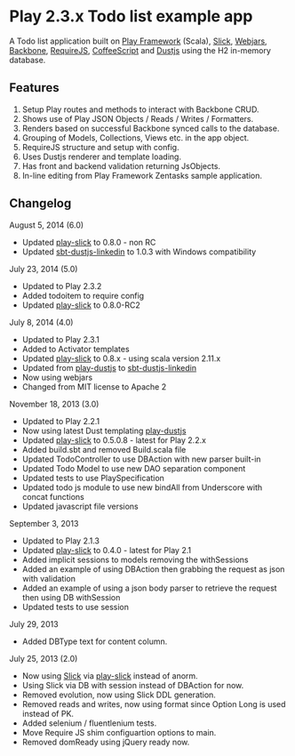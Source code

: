 # Play 2.3.x Todo list example app
A Todo list application built on [Play Framework](http://www.playframework.com) (Scala), [Slick](http://slick.typesafe.com/), [Webjars](https://github.com/webjars), [Backbone](http://backbonejs.org), [RequireJS](http://requirejs.org), [CoffeeScript](http://coffeescript.org) and [Dustjs](http://linkedin.github.io/dustjs/) using the H2 in-memory database.

## Features
1. Setup Play routes and methods to interact with Backbone CRUD.
2. Shows use of Play JSON Objects / Reads / Writes / Formatters.
3. Renders based on successful Backbone synced calls to the database.
4. Grouping of Models, Collections, Views etc. in the app object.
5. RequireJS structure and setup with config.
6. Uses Dustjs renderer and template loading.
7. Has front and backend validation returning JsObjects.
8. In-line editing from Play Framework Zentasks sample application.

## Changelog

August 5, 2014 (6.0)

- Updated [play-slick](https://github.com/playframework/play-slick) to 0.8.0 - non RC
- Updated [sbt-dustjs-linkedin](https://github.com/jmparsons/sbt-dustjs-linkedin) to 1.0.3 with Windows compatibility

July 23, 2014 (5.0)

- Updated to Play 2.3.2
- Added todoitem to require config
- Updated [play-slick](https://github.com/playframework/play-slick) to 0.8.0-RC2

July 8, 2014 (4.0)

- Updated to Play 2.3.1
- Added to Activator templates
- Updated [play-slick](https://github.com/playframework/play-slick) to 0.8.x - using scala version 2.11.x
- Updated from [play-dustjs](https://github.com/jmparsons/play-dustjs) to [sbt-dustjs-linkedin](https://github.com/jmparsons/sbt-dustjs-linkedin)
- Now using webjars
- Changed from MIT license to Apache 2

November 18, 2013 (3.0)

- Updated to Play 2.2.1
- Now using latest Dust templating [play-dustjs](https://github.com/jmparsons/play-dustjs)
- Updated [play-slick](https://github.com/playframework/play-slick) to 0.5.0.8 - latest for Play 2.2.x
- Added build.sbt and removed Build.scala file
- Updated TodoController to use DBAction with new parser built-in
- Updated Todo Model to use new DAO separation component
- Updated tests to use PlaySpecification
- Updated todo js module to use new bindAll from Underscore with concat functions
- Updated javascript file versions

September 3, 2013

- Updated to Play 2.1.3
- Updated [play-slick](https://github.com/playframework/play-slick) to 0.4.0 - latest for Play 2.1
- Added implicit sessions to models removing the withSessions
- Added an example of using DBAction then grabbing the request as json with validation
- Added an example of using a json body parser to retrieve the request then using DB withSession
- Updated tests to use session

July 29, 2013

- Added DBType text for content column.

July 25, 2013 (2.0)

- Now using [Slick](http://slick.typesafe.com/) via [play-slick](https://github.com/playframework/play-slick) instead of anorm.
- Using Slick via DB with session instead of DBAction for now.
- Removed evolution, now using Slick DDL generation.
- Removed reads and writes, now using format since Option Long is used instead of PK.
- Added selenium / fluentlenium tests.
- Move Require JS shim configuartion options to main.
- Removed domReady using jQuery ready now.

